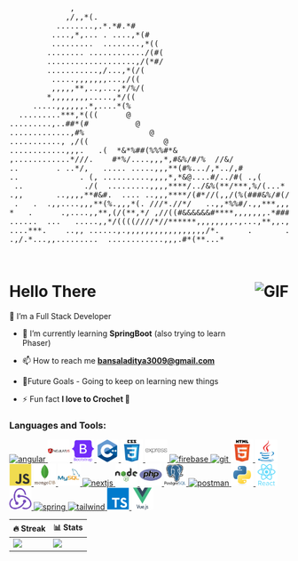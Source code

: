 <div style="display: flex; align-items: f;">
  <pre>
             ,                           
            ,/,,*(.                      
          ........,.*.*#.*#              
         ....,*,... . ....,*(#           
         .........  ........,*((         
        ........ ............/(#(        
        ...................,/(*#/                               _    _ _   _____               
        ...........,/...,*(/(                                  | |  | (_) |_   _|   
         .....,,,,,,,...,/((                                   | |__| |_    | |     __ _ _ __ ___         
         ,,,,,**,..,...,*/%/(                                  |  __  | |   | |    / _` | '_ ` _ \    
        *,,,,,,,,.....,*/((                                    | |  | | |  _| |_  | (_| | | | | | |    
     .....,,,,,,.*,....*(%                                     |_|  |_|_| |_____|  \__,_|_| |_| |_| 
  .........***,*(((      @               
.........,..##*(#          @             
.............,#%              @                                         
..........., ,/((                @                                              /\      | (_) |              
............,,,.   .(  *&*%##(%%%#*&                                           /  \   __| |_| |_ _   _  __ _ 
,............*///.    #*%/....,,,*,#&%/#/%  //&/                              / /\ \ / _` | | __| | | |/ _` |       
..        . ..*/,   ..... .....,,,**(#%.../,*../,#             ,,,           / ____ \ (_| | | |_| |_| | (_| |   
..             . (, ..........,,,,*,*&@....#/../#( .,(          (%(#&%      /_/    \_\__,_|_|\__|\__, |\__,_| 
 ..             ./(  .........,,,,****/../&%(**/***,%/(...* .*.&&&&&&&                            __/ |           
.,,       ..,,,,**#&#.  .... ..,,,****/(#*//(,,/(%(###&%/#(/*%%//#&#/,                           |___/                 
 .   .  .,,....,,,**(%.,,,*(. ///*.//*/   ..,,*%%#/.,,***,,,*,,,*.###(
*   .      .,....,,**,(/(**,*/ ,//((#&&&&&&#****,,,,,,,.*######%%%%%/*
......  ...   .....,,*/((((////*//******,,,,,,,,.,...,**,,.,,,**../.,.
....***.    ..,, ......,.,,,,,,,,,,,,,,,,,/*.      .       ...*#*,.,..
.,/.*...,,.........  ............,,,.#*(**...*              .. ...,.,.
  </pre>
</div>

# Hello There <img align="right" alt="GIF" height="160px" src='https://user-images.githubusercontent.com/5713670/87202985-820dcb80-c2b6-11ea-9f56-7ec461c497c3.gif' />
🤗 I’m a Full Stack Developer
  
- 🌱 I’m currently learning **SpringBoot** (also trying to learn Phaser)

- 📫 How to reach me **bansaladitya3009@gmail.com**

- 🔮Future Goals - Going to keep on learning new things 

- ⚡ Fun fact **I love to Crochet 🧶**

<p align="left">
</p>

<h3 align="left">Languages and Tools:</h3>
<p align="left"> <a href="https://angular.io" target="_blank" rel="noreferrer"> <img src="https://angular.io/assets/images/logos/angular/angular.svg" alt="angular" width="40" height="40"/> </a> <a href="https://angular.io" target="_blank" rel="noreferrer"> <img src="https://raw.githubusercontent.com/devicons/devicon/master/icons/angularjs/angularjs-original-wordmark.svg" alt="angularjs" width="40" height="40"/> </a> <a href="https://getbootstrap.com" target="_blank" rel="noreferrer"> <img src="https://raw.githubusercontent.com/devicons/devicon/master/icons/bootstrap/bootstrap-plain-wordmark.svg" alt="bootstrap" width="40" height="40"/> </a> <a href="https://www.w3schools.com/cpp/" target="_blank" rel="noreferrer"> <img src="https://raw.githubusercontent.com/devicons/devicon/master/icons/cplusplus/cplusplus-original.svg" alt="cplusplus" width="40" height="40"/> </a> <a href="https://www.w3schools.com/css/" target="_blank" rel="noreferrer"> <img src="https://raw.githubusercontent.com/devicons/devicon/master/icons/css3/css3-original-wordmark.svg" alt="css3" width="40" height="40"/> </a> <a href="https://expressjs.com" target="_blank" rel="noreferrer"> <img src="https://raw.githubusercontent.com/devicons/devicon/master/icons/express/express-original-wordmark.svg" alt="express" width="40" height="40"/> </a> <a href="https://firebase.google.com/" target="_blank" rel="noreferrer"> <img src="https://www.vectorlogo.zone/logos/firebase/firebase-icon.svg" alt="firebase" width="40" height="40"/> </a> <a href="https://git-scm.com/" target="_blank" rel="noreferrer"> <img src="https://www.vectorlogo.zone/logos/git-scm/git-scm-icon.svg" alt="git" width="40" height="40"/> </a> <a href="https://www.w3.org/html/" target="_blank" rel="noreferrer"> <img src="https://raw.githubusercontent.com/devicons/devicon/master/icons/html5/html5-original-wordmark.svg" alt="html5" width="40" height="40"/> </a> <a href="https://www.java.com" target="_blank" rel="noreferrer"> <img src="https://raw.githubusercontent.com/devicons/devicon/master/icons/java/java-original.svg" alt="java" width="40" height="40"/> </a> <a href="https://developer.mozilla.org/en-US/docs/Web/JavaScript" target="_blank" rel="noreferrer"> <img src="https://raw.githubusercontent.com/devicons/devicon/master/icons/javascript/javascript-original.svg" alt="javascript" width="40" height="40"/> </a> <a href="https://www.mongodb.com/" target="_blank" rel="noreferrer"> <img src="https://raw.githubusercontent.com/devicons/devicon/master/icons/mongodb/mongodb-original-wordmark.svg" alt="mongodb" width="40" height="40"/> </a> <a href="https://www.mysql.com/" target="_blank" rel="noreferrer"> <img src="https://raw.githubusercontent.com/devicons/devicon/master/icons/mysql/mysql-original-wordmark.svg" alt="mysql" width="40" height="40"/> </a> <a href="https://nextjs.org/" target="_blank" rel="noreferrer"> <img src="https://cdn.worldvectorlogo.com/logos/nextjs-2.svg" alt="nextjs" width="40" height="40"/> </a> <a href="https://nodejs.org" target="_blank" rel="noreferrer"> <img src="https://raw.githubusercontent.com/devicons/devicon/master/icons/nodejs/nodejs-original-wordmark.svg" alt="nodejs" width="40" height="40"/> </a> <a href="https://www.php.net" target="_blank" rel="noreferrer"> <img src="https://raw.githubusercontent.com/devicons/devicon/master/icons/php/php-original.svg" alt="php" width="40" height="40"/> </a> <a href="https://www.postgresql.org" target="_blank" rel="noreferrer"> <img src="https://raw.githubusercontent.com/devicons/devicon/master/icons/postgresql/postgresql-original-wordmark.svg" alt="postgresql" width="40" height="40"/> </a> <a href="https://postman.com" target="_blank" rel="noreferrer"> <img src="https://www.vectorlogo.zone/logos/getpostman/getpostman-icon.svg" alt="postman" width="40" height="40"/> </a> <a href="https://www.python.org" target="_blank" rel="noreferrer"> <img src="https://raw.githubusercontent.com/devicons/devicon/master/icons/python/python-original.svg" alt="python" width="40" height="40"/> </a> <a href="https://reactjs.org/" target="_blank" rel="noreferrer"> <img src="https://raw.githubusercontent.com/devicons/devicon/master/icons/react/react-original-wordmark.svg" alt="react" width="40" height="40"/> </a> <a href="https://redux.js.org" target="_blank" rel="noreferrer"> <img src="https://raw.githubusercontent.com/devicons/devicon/master/icons/redux/redux-original.svg" alt="redux" width="40" height="40"/> </a> <a href="https://spring.io/" target="_blank" rel="noreferrer"> <img src="https://www.vectorlogo.zone/logos/springio/springio-icon.svg" alt="spring" width="40" height="40"/> </a> <a href="https://tailwindcss.com/" target="_blank" rel="noreferrer"> <img src="https://www.vectorlogo.zone/logos/tailwindcss/tailwindcss-icon.svg" alt="tailwind" width="40" height="40"/> </a> <a href="https://www.typescriptlang.org/" target="_blank" rel="noreferrer"> <img src="https://raw.githubusercontent.com/devicons/devicon/master/icons/typescript/typescript-original.svg" alt="typescript" width="40" height="40"/> </a> <a href="https://vuejs.org/" target="_blank" rel="noreferrer"> <img src="https://raw.githubusercontent.com/devicons/devicon/master/icons/vuejs/vuejs-original-wordmark.svg" alt="vuejs" width="40" height="40"/> </a> </p>

| 🔥 Streak | 📊 Stats |
| --- | --- |
| <img src="https://github-readme-streak-stats.herokuapp.com/?user=adityabansal1402&theme=dark" width="100%"> | <img src="https://github-readme-stats.vercel.app/api?username=adityabansal1402&show_icons=true&theme=dark&locale=en" width="100%"> |

